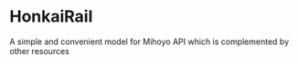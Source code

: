 # HonkaiRail
 A simple and convenient model for Mihoyo API which is complemented by other resources
